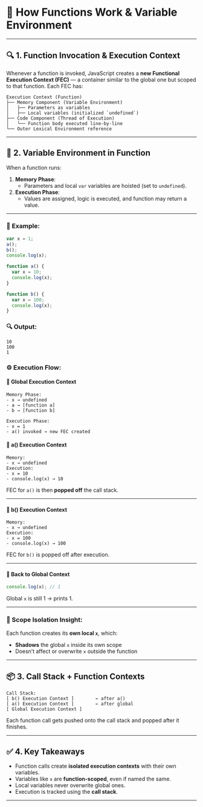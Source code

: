 # 📘 How Functions Work & Variable Environment

---

## 🔍 1. Function Invocation & Execution Context
Whenever a function is invoked, JavaScript creates a **new Functional Execution Context (FEC)** — a container similar to the global one but scoped to that function.
Each FEC has:
```
Execution Context (Function)
├── Memory Component (Variable Environment)
│   ├── Parameters as variables
│   ├── Local variables (initialized `undefined`)
├── Code Component (Thread of Execution)
│   └── Function body executed line-by-line
└── Outer Lexical Environment reference
````

---

## 🧠 2. Variable Environment in Function
When a function runs:
1. **Memory Phase**:
   - Parameters and local `var` variables are hoisted (set to `undefined`).
2. **Execution Phase**:
   - Values are assigned, logic is executed, and function may return a value.
---

### 🔁 Example:
```js
var x = 1;
a();
b();
console.log(x);

function a() {
  var x = 10;
  console.log(x);
}

function b() {
  var x = 100;
  console.log(x);
}
````
### 🔍 Output:
```
10
100
1
```

### ⚙️ Execution Flow:

#### 🔹 Global Execution Context
```
Memory Phase:
- x → undefined
- a → [function a]
- b → [function b]

Execution Phase:
- x = 1
- a() invoked → new FEC created
```
#### 🔹 a() Execution Context
```
Memory:
- x → undefined
Execution:
- x = 10
- console.log(x) → 10
```
FEC for `a()` is then **popped off** the call stack.

---

#### 🔹 b() Execution Context
```
Memory:
- x → undefined
Execution:
- x = 100
- console.log(x) → 100
```
FEC for `b()` is popped off after execution.

---

#### 🔹 Back to Global Context
```js
console.log(x); // 1
```
Global `x` is still 1 → prints 1.

---

### 🧠 Scope Isolation Insight:
Each function creates its **own local `x`**, which:
* **Shadows** the global `x` inside its own scope
* Doesn’t affect or overwrite `x` outside the function

---

## 📦 3. Call Stack + Function Contexts

```
Call Stack:
[ b() Execution Context ]        ← after a()
[ a() Execution Context ]        ← after global
[ Global Execution Context ]
```

Each function call gets pushed onto the call stack and popped after it finishes.

---

## ✅ 4. Key Takeaways
* Function calls create **isolated execution contexts** with their own variables.
* Variables like `x` are **function-scoped**, even if named the same.
* Local variables never overwrite global ones.
* Execution is tracked using the **call stack**.

---
